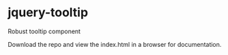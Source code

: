 # jquery-tooltip
Robust tooltip component

Download the repo and view the index.html in a browser for documentation. 

